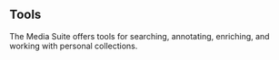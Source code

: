 Tools
---

The Media Suite offers tools for searching, annotating, enriching, and working with personal collections.